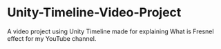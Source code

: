 # Unity-Timeline-Video-Project
A video project using Unity Timeline made for explaining What is Fresnel effect for my YouTube channel.
